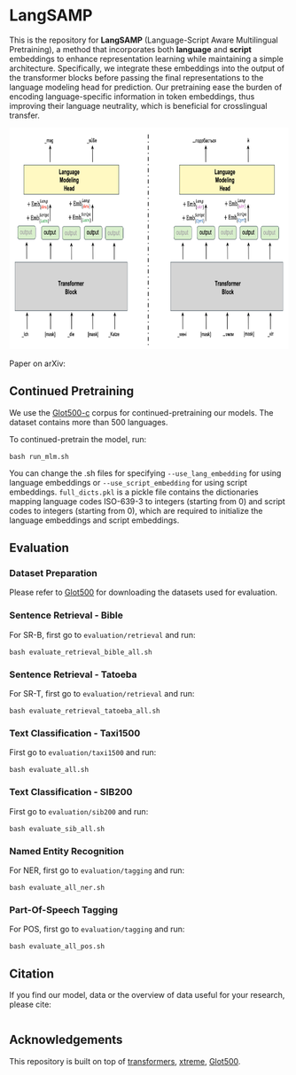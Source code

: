 # LangSAMP

This is the repository for **LangSAMP** (Language-Script Aware Multilingual Pretraining), a method that incorporates both **language** and **script** embeddings to enhance representation learning while maintaining a simple architecture. Specifically, we integrate these embeddings into the output of the transformer blocks before passing the final representations to the language modeling head for prediction. Our pretraining ease the burden of encoding language-specific information in token embeddings, thus improving their language neutrality, which is beneficial for crosslingual transfer.

<div style="text-align: center;">
    <img src="/figures/pipeline.png" width="800" height="400" />
</div>

Paper on arXiv:


## Continued Pretraining

We use the [Glot500-c](https://github.com/cisnlp/Glot500) corpus for continued-pretraining our models. The dataset contains more than 500 languages.

To continued-pretrain the model, run:

```
bash run_mlm.sh
```

You can change the .sh files for specifying ```--use_lang_embedding``` for using language embeddings or ```--use_script_embedding``` for using script embeddings. ```full_dicts.pkl``` is a pickle file contains the dictionaries mapping language codes ISO-639-3 to integers (starting from 0) and script codes to integers (starting from 0), which are required to initialize the language embeddings and script embeddings.


## Evaluation

### Dataset Preparation

Please refer to [Glot500](https://github.com/cisnlp/Glot500) for downloading the datasets used for evaluation.

### Sentence Retrieval - Bible

For SR-B, first go to ``evaluation/retrieval`` and run:

```
bash evaluate_retrieval_bible_all.sh
```


### Sentence Retrieval - Tatoeba

For SR-T, first go to ``evaluation/retrieval`` and run:

```
bash evaluate_retrieval_tatoeba_all.sh
```

### Text Classification - Taxi1500

First go to ``evaluation/taxi1500`` and run:

```
bash evaluate_all.sh
```

### Text Classification - SIB200

First go to ``evaluation/sib200`` and run:

```
bash evaluate_sib_all.sh
```

### Named Entity Recognition

For NER, first go to ``evaluation/tagging`` and run:
```
bash evaluate_all_ner.sh
```

### Part-Of-Speech Tagging

For POS, first go to ``evaluation/tagging`` and run:
```
bash evaluate_all_pos.sh
```

## Citation

If you find our model, data or the overview of data useful for your research, please cite:

```

```

## Acknowledgements

This repository is built on top of [transformers](https://github.com/huggingface/transformers), [xtreme](https://github.com/google-research/xtreme), [Glot500](https://github.com/cisnlp/Glot500).
